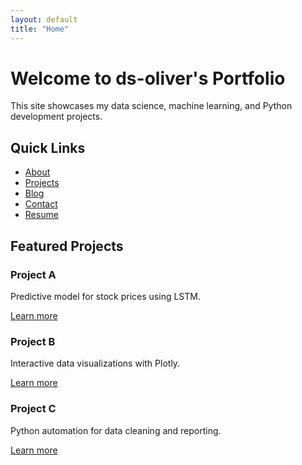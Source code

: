 ```yaml
---
layout: default
title: "Home"
---
```


# Welcome to ds-oliver's Portfolio

This site showcases my data science, machine learning, and Python development projects.

## Quick Links
- [About](/about/)
- [Projects](/projects/)
- [Blog](/blog/)
- [Contact](/contact/)
- [Resume](/resume/)

## Featured Projects
<div class="grid">
  <div class="card">
    <h3>Project A</h3>
    <p>Predictive model for stock prices using LSTM.</p>
    <a href="/projects/">Learn more</a>
  </div>
  <div class="card">
    <h3>Project B</h3>
    <p>Interactive data visualizations with Plotly.</p>
    <a href="/projects/">Learn more</a>
  </div>
  <div class="card">
    <h3>Project C</h3>
    <p>Python automation for data cleaning and reporting.</p>
    <a href="/projects/">Learn more</a>
  </div>
</div>
